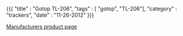 {{{
    "title"    : "Gotop TL-206",
    "tags"     : [ "gotop", "TL-206"],
    "category" : "trackers",
    "date"     : "11-26-2012"
}}}

[Manufacturers product page](http://www.gotop.cc/index.php/product/Personal%20GPS%20tracker%20TL-206.html)